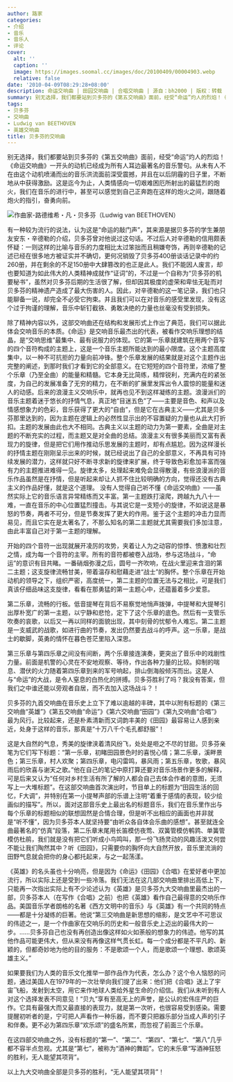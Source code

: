 ```yaml
---
author: 路家
categories:
- 介绍
- 音乐
- 音乐人
- 评论
cover:
  alt: ''
  caption: ''
  image: https://images.soomal.cc/images/doc/20100409/00004903.webp
  relative: false
date: '2010-04-09T08:29:28+08:00'
description: 命运交响曲 | 田园交响曲 | 合唱交响曲 | 源自：bh2000 | 版权：转载 |  平均/总评分：10.00/30
summary: 别无选择，我们都要站到贝多芬的《第五交响曲》面前，经受“命运”灼人的烈焰！《命运交响曲》一开头的动机已经成为所有人耳边最著名的音乐警句。从未有人不在由这个动机喷涌而出的音乐洪流面前深受震撼，并且在以后阴霾的日子里，不断地从中获得激励。这是迄今为止，人类情感向一切艰难困厄所射出的最猛烈的炮火，我们在音乐的进行中……
tags:
- 贝多芬
- 交响曲
- Ludwig van BEETHOVEN
- 英雄交响曲
title: 贝多芬的交响曲
---
```


别无选择，我们都要站到贝多芬的《第五交响曲》面前，经受“命运”灼人的烈焰！《命运交响曲》一开头的动机已经成为所有人耳边最著名的音乐警句。从未有人不在由这个动机喷涌而出的音乐洪流面前深受震撼，并且在以后阴霾的日子里，不断地从中获得激励。这是迄今为止，人类情感向一切艰难困厄所射出的最猛烈的炮火，我们在音乐的进行中，甚至可以感觉到自己正奔跑在这样的炮火之间，跟随着炮火的指引，奋勇向前。

![作曲家-路德维希・凡・贝多芬（Ludwig van BEETHOVEN）](https://images.soomal.cc/images/doc/20100409/00004903.webp)



有一种较为流行的说法，认为这是“命运的敲门声”，其来源是据贝多芬的学生兼朋友安东・辛德勒的介绍，贝多芬曾对他说过这句话。不过后人对辛德勒的信用颇表怀疑：一则这样的比喻与音乐的力度相比太过笨拙而且稍嫌夸饰，再则辛德勒的记述已经在很多地方被证实并不确切，更何况销毁了贝多芬400册谈话记录中的约260册，并在剩余的不足150册中大肆篡改的也正是此人。我们不能因人废言，却也要知道为如此伟大的人类精神成就作“证词”的，不过是一个自称为“贝多芬的机要秘书”，虽然对贝多芬后期的生活很了解，但却因其极度的虚荣和卑怯无耻而对贝多芬的精神遗产造成了最大伤害的人。因此，对辛德勒的这一笔记录，我们也只能聊备一说，却完全不必受它拘束。并且我们可以在对音乐的感受里发现，没有这个过于拘谨的理解，音乐中斩钉截铁、勇敢决绝的力量也丝毫没有受到损失。 

除了精神内容以外，这部交响曲还在结构和发展形式上作出了典范，我们可以据此体会交响音乐的本质。《命运》是交响音乐最杰出的代表，被看作交响乐理想的结晶，是“交响思维”最集中、最有说服力的体现。它的第一乐章就建筑在用两个音写的四个音符构成的主题上，这是一个音乐主题所能达到的最小限度。这个主题高度集中，以一种不可抗拒的力量向前冲锋。整个乐章发展的结果就是对这个主题作出完整的阐述，到那时我们才看到它的全部意义。在它短短的四个音符里，浓缩了整个乐章（乃至全曲）的能量和精髓。它本身无比简练，精悍锐利，充满内在的紧张度，为自己的发展准备了无穷的精力，在不断的扩展里发挥出令人震惊的能量和迷人的动感。后来的浪漫主义交响乐中，就再也见不到这样凝练的主题。浪漫派们的音乐主题着迷于悠长的抒情气息，真正地“目迷五色”了――主要是音色、和声以及情感想象力的色彩，音乐获得了更大的“自由”，但是它在古典主义――尤其是贝多芬那里达到的，因为主题在逻辑上的必然性显示出的不容置疑的力量也从此大打折扣。主题的发展由此也大不相同。古典主义以主题的动力为第一要素，全曲是对主题的不断充实的过程，而主题又是对全曲的总结。浪漫主义有很多美丽而又富有表现力的旋律，但是把它们用作推动乐思发展的主题时，却有点尴尬。因为这样漫长的抒情主题在刚刚呈示出来的时候，就已经说出了自己的全部意义，不再具有可持续发展的潜力，这样就只好不断寻求新的旋律来扩展，终于导致色彩愈加丰富而强有力的主题推进难得一见。旋律太多，处理起来难免会显得散漫，有些浪漫派的音乐作品虽然是在抒情，但是听起来却让人抓不住比较明确的方向，觉得还没有古典主义的作品好懂，就是这个道理。 没有人觉得自己听不懂《命运交响曲》――虽然实际上它的音乐语言异常精练而又丰富。第一主题跌打滚爬，跨越九九八十一难，一直在音乐的中心位置猛烈撞击。与其说它是一支短小的旋律，不如说这是暴怒的节奏，两者不可分，但是节奏发挥了更大的作用。鉴于这个主题的冲击力显而易见，而且它实在是太著名了，不那么知名的第二主题就尤其需要我们多加注意，由此丰富自己对于第一主题的理解。 

开始的四个音符一出现就展开凌厉的攻势，夹着让人为之动容的惊悸、愤激和壮烈之情，成为每一个音符的主宰。所有的音符都被卷入战场，参与这场战斗，“命运”的意识有目共睹。一番硝烟弥漫之后，圆号一齐吹响，在战火里迎来含泪的第二主题；这支旋律流畅甘美，带着温存和慰藉走进“战士”的胸怀。整个乐章在开始动机的领导之下，组织严密，高度统一，第二主题的位置无法与之相比，可是我们真该仔细品味这支旋律，看看在那勇猛的第一主题心中，还蕴蓄着多少爱意。 

第二乐章，流畅的行板。低音提琴在背后不易察觉地悄声拨弹，中提琴和大提琴引出厚朴宽广的第一主题，以宁静和悲怆，定下了这个乐章的底色。然后有一支管乐吹奏的哀歌，以后又一再以同样的面貌出现，其中刻骨的忧郁令人难忘。第二主题是一支威武的战歌，如进行曲的节奏，发出仍然要去战斗的呼声。这一乐章，是战士的歇脚，英勇的情怀在暮色苍茫里陷入深思。 

第三乐章与第四乐章之间没有间断，两个乐章接连演奏，更突出了音乐中的戏剧性力量。前面是机警的心灵在不安地观察、等待，作出各种力量的比较。抑制的喘息、潜伏的火力随着第四乐章到来的军号响起，排山倒海般倾泻而出。这是人与“命运”的大战，是令人窒息的白热化的拼搏。贝多芬胜利了吗？我没有答案，但我们之中谁还能以旁观者自居，而不去加入这场战斗？！ 

贝多芬的九首交响曲在音乐史上立下了难以逾越的丰碑，其中以附有标题的《第三交响曲“英雄”》《第五交响曲“命运”》《第六交响曲“田园”》《第九交响曲“合唱”》最为风行。比较起来，还是朴素清新而又词韵丰美的《田园》最容易让人感到亲近，处身于这样的音乐，那真是“十万八千个毛孔都舒服”！ 

这是大自然的气息，秀美的旋律浃着清风纷飞，处处是咂之不尽的甘甜。贝多芬亲笔为它们写下标题：“第一乐章，初睹田园景色时的喜悦心情；第二乐章，溪畔景色；第三乐章，村人欢聚；第四乐章，电闪雷鸣，暴风雨；第五乐章，牧歌，暴风雨后的欣喜与谢天之歌。”他在自己的笔记中原打算还要对音乐场景作更多的解释，可是后来又认为“任何对乡村生活有所了解的人都会自己去体会作者的意图，无须写上一大堆标题”。在这部交响曲首次演出时，节目单上的标题为“田园生活的回忆，F大调”，并特别在第一小提琴声部的乐谱上注明“着重于感情的表现，较少绘画似的描写”。所以，面对这部音乐史上最出名的标题音乐，我们在音乐里作出与每个乐章的标题相似的联想固然是合情合理，但是听不出相应的画面也并非就是“听不懂”，因为贝多芬本人就坚持要“由听众各自体会乐曲的感想”。甚至就连全曲最著名的“仿真”段落，第二乐章末尾用长笛模仿夜莺、双簧管模仿鹌鹑、单簧管模仿杜鹃，我们就是没有把它们听成小鸟鸣叫，那一份飞扬灵动的风趣活泼又何尝不能让我们陶然其中？听《田园》，只需要你的胸怀向大自然开放，音乐里流淌的田野气息就会把你的身心都托起来，与之一起荡漾。 

《英雄》的名头虽也十分响亮，但是因为《命运》《田园》《合唱》在爱好者中更加流行，所以实际上还是受到一些冷落。我们无法在这几部交响曲里排出高低上下，只能再一次指出实际上有不少论述认为《英雄》是贝多芬九大交响曲里最杰出的一部，贝多芬本人（在写作《合唱》之前）也把《英雄》看作自己最得意的交响乐作品。美国音乐学者朗格的名著《西方文明中的音乐》与《英雄》有一个共同的特点――都是十分凝练的巨著。他说“第三交响曲是新思想的缩影，是文艺中不可思议的伟迹之一，是一个作曲家在交响乐的历史和一般音乐史上迈出的最伟大的一步。……贝多芬自己也没有再创造出像这样如火如荼般的想象力的伟迹。他写的其他作品可能更伟大，但从来没有再像这样气贯长虹。每一个成分都是不平凡的、新颖的，但都奇妙地为他的目的服务：不是歌颂一个人，而是歌颂一个理想、歌颂英雄主义。” 

如果要我们为人类的音乐文化推举一部作品作为代表，怎么办？这个令人恼怒的问题，通过美国人在1979年的一次壮举向我们提了出来：他们把《合唱》送上了宇宙飞船，发射到太空，用它来作地球人类给外星生命的介绍信。我们从未听到有人对这个选择发表不同意见！“贝九”享有至高无上的声誉，是公认的宏伟庄严的巨作。它具有最强大而又最直接的表现力，就是第一次听，也很容易受到感染。需要提醒初听者的是，宁可把人声看作一种乐器，而不要只把器乐部分当成人声的引子和伴奏。更不必为第四乐章“欢乐颂”的盛名所累，而忽视了前面三个乐章。 

在这四部交响曲之外，没有标题的“第一”、“第二”、“第四”、“第七”、“第八”几乎都不容半点忽视。尤其是“第七”，被称为“酒神的舞蹈”。它的末乐章“写酒神狂怒的胜利，无人能望其项背”。 

以上九大交响曲全部是贝多芬的胜利，“无人能望其项背”！